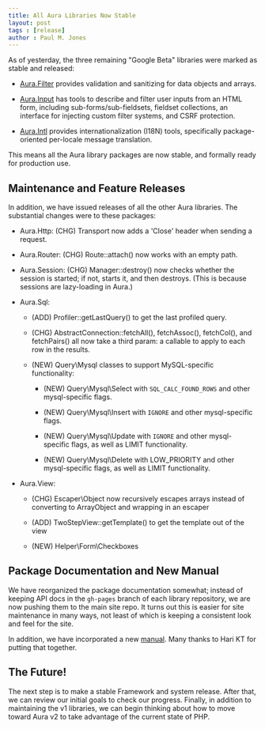 ```yaml
---
title: All Aura Libraries Now Stable
layout: post
tags : [release]
author : Paul M. Jones
---
```


As of yesterday, the three remaining "Google Beta" libraries were marked as
stable and released:

- [Aura.Filter](https://github.com/auraphp/Aura.Filter) provides validation
  and sanitizing for data objects and arrays.

- [Aura.Input](https://github.com/auraphp/Aura.Input) has tools to describe
  and filter user inputs from an HTML form, including sub-forms/sub-fieldsets,
  fieldset collections, an interface for injecting custom filter systems, and
  CSRF protection.

- [Aura.Intl](https://github.com/auraphp/Aura.Input) provides
  internationalization (I18N) tools, specifically package-oriented per-locale
  message translation.

This means all the Aura library packages are now stable, and formally ready
for production use.


Maintenance and Feature Releases
--------------------------------

In addition, we have issued releases of all the other Aura libraries. The
substantial changes were to these packages:

- Aura.Http: (CHG) Transport now adds a 'Close' header when sending a request.

- Aura.Router: (CHG) Route::attach() now works with an empty path.

- Aura.Session: (CHG) Manager::destroy() now checks whether the session is
  started; if not, starts it, and then destroys. (This is because sessions are
  lazy-loading in Aura.)

- Aura.Sql:

    - (ADD) Profiler::getLastQuery() to get the last profiled query.

    - (CHG) AbstractConnection::fetchAll(), fetchAssoc(), fetchCol(), and
      fetchPairs() all now take a third param: a callable to apply to each row
      in the results.

    - (NEW) Query\Mysql classes to support MySQL-specific functionality:

        - (NEW) Query\Mysql\Select with `SQL_CALC_FOUND_ROWS` and other
          mysql-specific flags.

        - (NEW) Query\Mysql\Insert with `IGNORE` and other mysql-specific
          flags.

        - (NEW) Query\Mysql\Update with `IGNORE` and other mysql-specific
          flags, as well as LIMIT functionality.

        - (NEW) Query\Mysql\Delete with LOW_PRIORITY and other mysql-specific
          flags, as well as LIMIT functionality.

- Aura.View:

    - (CHG) Escaper\Object now recursively escapes arrays instead of
      converting to ArrayObject and wrapping in an escaper

    - (ADD) TwoStepView::getTemplate() to get the template out of the view

    - (NEW) Helper\Form\Checkboxes


Package Documentation and New Manual
------------------------------------

We have reorganized the package documentation somewhat; instead of keeping
API docs in the `gh-pages` branch of each library repository, we are now
pushing them to the main site repo. It turns out this is easier for site
maintenance in many ways, not least of which is keeping a consistent look and
feel for the site.

In addition, we have incorporated a new
[manual](http://auraphp.com/framework/1.x/en/). Many thanks to Hari KT for
putting that together.


The Future!
-----------

The next step is to make a stable Framework and system release. After that, we
can review our initial goals to check our progress. Finally, in addition to
maintaining the v1 libraries, we can begin thinking about how to move toward
Aura v2 to take advantage of the current state of PHP.
